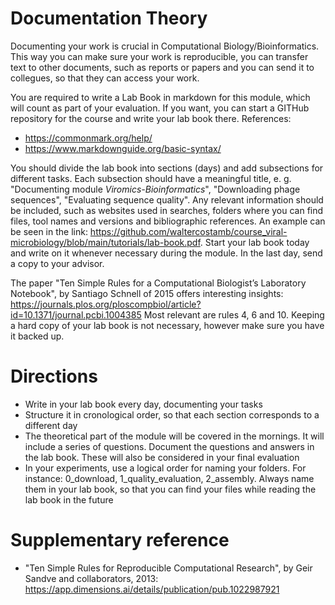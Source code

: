 # Documentation Theory

Documenting your work is crucial in Computational Biology/Bioinformatics. This way you can make sure your work is reproducible, 
you can transfer text to other documents, such as reports or papers and you can send it to collegues, so that they can access your work.   

You are required to write a Lab Book in markdown for this module, which will count as part of your evaluation. If you want, you can start a GITHub repository for the course and write your lab book there.  References:

- https://commonmark.org/help/
- https://www.markdownguide.org/basic-syntax/

You should divide the lab book into sections (days) and add subsections for different tasks. 
Each subsection should have a meaningful title, e. g. "Documenting module *Viromics-Bioinformatics*", "Downloading phage sequences", "Evaluating sequence quality". Any relevant information should be included, such as websites used in searches, folders 
where you can find files, tool names and versions and bibliographic references. An example can be seen in the link: 
https://github.com/waltercostamb/course_viral-microbiology/blob/main/tutorials/lab-book.pdf. Start your lab book today and write on it 
whenever necessary during the module. In the last day, send a copy to your advisor.    

The paper "Ten Simple Rules for a Computational Biologist’s Laboratory Notebook", by Santiago Schnell of 2015 offers interesting insights: https://journals.plos.org/ploscompbiol/article?id=10.1371/journal.pcbi.1004385 Most relevant are rules 4, 6 and 10. Keeping a hard copy of your lab book is not necessary, however make sure you have it backed up. 

# Directions

- Write in your lab book every day, documenting your tasks
- Structure it in cronological order, so that each section corresponds to a different day
- The theoretical part of the module will be covered in the mornings. It will include a series of questions. Document the questions and answers in the lab book. These will also be considered in your final evaluation 
- In your experiments, use a logical order for naming your folders. For instance: 0_download, 1_quality_evaluation, 2_assembly. Always name them in your lab book, so that you can find your files while reading the lab book in the future

# Supplementary reference

- "Ten Simple Rules for Reproducible Computational Research", by Geir Sandve and collaborators, 2013: https://app.dimensions.ai/details/publication/pub.1022987921



